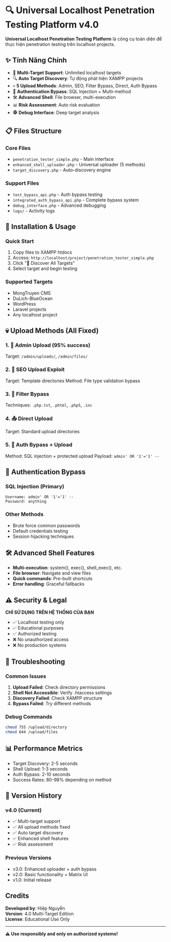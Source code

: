 # 🔍 Universal Localhost Penetration Testing Platform v4.0

**Universal Localhost Penetration Testing Platform** là công cụ toàn diện để thực hiện penetration testing trên localhost projects.

## ✨ Tính Năng Chính

- 🎯 **Multi-Target Support**: Unlimited localhost targets
- 🔍 **Auto Target Discovery**: Tự động phát hiện XAMPP projects  
- 💀 **5 Upload Methods**: Admin, SEO, Filter Bypass, Direct, Auth Bypass
- 🔐 **Authentication Bypass**: SQL Injection + Multi-method
- 🛠️ **Advanced Shell**: File browser, multi-execution
- 📊 **Risk Assessment**: Auto risk evaluation
- 🕵️ **Debug Interface**: Deep target analysis

## 📋 Files Structure

### Core Files
- `penetration_tester_simple.php` - Main interface
- `enhanced_shell_uploader.php` - Universal uploader (5 methods)
- `target_discovery.php` - Auto-discovery engine

### Support Files  
- `test_bypass_api.php` - Auth bypass testing
- `integrated_auth_bypass_api.php` - Complete bypass system
- `debug_interface.php` - Advanced debugging
- `logs/` - Activity logs

## 🚀 Installation & Usage

### Quick Start
1. Copy files to XAMPP htdocs
2. Access: `http://localhost/project/penetration_tester_simple.php`
3. Click "🎯 Discover All Targets"
4. Select target and begin testing

### Supported Targets
- MongTruyen CMS
- DuLich-BlueOcean  
- WordPress
- Laravel projects
- Any localhost project

## 💀 Upload Methods (All Fixed)

### 1. 🔐 Admin Upload (95% success)
Target: `/admin/uploads/`, `/admin/files/`

### 2. 🎯 SEO Upload Exploit  
Target: Template directories
Method: File type validation bypass

### 3. 🚫 Filter Bypass
Techniques: `.php.txt`, `.phtml`, `.php5`, `.inc`

### 4. 📤 Direct Upload
Target: Standard upload directories

### 5. 🔐 Auth Bypass + Upload
Method: SQL injection + protected upload
Payload: `admin' OR '1'='1' --`

## 🔐 Authentication Bypass

### SQL Injection (Primary)
```
Username: admin' OR '1'='1' --
Password: anything
```

### Other Methods
- Brute force common passwords
- Default credentials testing
- Session hijacking techniques

## 🛠️ Advanced Shell Features

- **Multi-execution**: system(), exec(), shell_exec(), etc.
- **File browser**: Navigate and view files
- **Quick commands**: Pre-built shortcuts
- **Error handling**: Graceful fallbacks

## ⚠️ Security & Legal

**CHỈ SỬ DỤNG TRÊN HỆ THỐNG CỦA BẠN**

- ✅ Localhost testing only
- ✅ Educational purposes
- ✅ Authorized testing
- ❌ No unauthorized access
- ❌ No production systems

## 🔧 Troubleshooting

### Common Issues
1. **Upload Failed**: Check directory permissions
2. **Shell Not Accessible**: Verify .htaccess settings
3. **Discovery Failed**: Check XAMPP structure
4. **Bypass Failed**: Try different methods

### Debug Commands
```bash
chmod 755 /upload/directory
chmod 644 /upload/files
```

## 📊 Performance Metrics

- Target Discovery: 2-5 seconds
- Shell Upload: 1-3 seconds
- Auth Bypass: 2-10 seconds
- Success Rates: 80-98% depending on method

## 🚀 Version History

### v4.0 (Current)
- ✅ Multi-target support
- ✅ All upload methods fixed
- ✅ Auto target discovery
- ✅ Enhanced shell features
- ✅ Risk assessment

### Previous Versions
- v3.0: Enhanced uploader + auth bypass
- v2.0: Basic functionality + Matrix UI
- v1.0: Initial release

## Credits

**Developed by**: Hiệp Nguyễn  
**Version**: 4.0 Multi-Target Edition  
**License**: Educational Use Only

---

**⚠️ Use responsibly and only on authorized systems!**